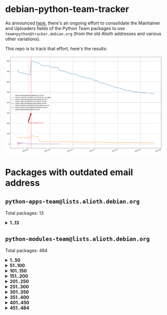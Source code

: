 # debian-python-team-tracker



As announced [here](https://lists.debian.org/debian-python/2021/08/msg00006.html), there's an ongoing effort to consolidate the Maintainer and Uploaders fields of the Python Team packages to use `team+python@tracker.debian.org` (from the old Alioth addresses and various other variations).



This repo is to track that effort, here's the results:



![Python team emails](images/python_team_emails.svg)


# Packages with outdated email address

## `python-apps-team@lists.alioth.debian.org`
Total packages: 13
<details>
<summary><b>1..13</b></summary>


| # | Package | Version |
| --- | --- | --- |
| 1 | [ctop](https://tracker.debian.org/ctop) | 1.0.0-2.1 |
| 2 | [db2twitter](https://tracker.debian.org/db2twitter) | 0.6-1.1 |
| 3 | [dodgy](https://tracker.debian.org/dodgy) | 0.1.9-3 |
| 4 | [etm](https://tracker.debian.org/etm) | 3.2.30-1.1 |
| 5 | [freealchemist](https://tracker.debian.org/freealchemist) | 0.5-1.1 |
| 6 | [kanboard-cli](https://tracker.debian.org/kanboard-cli) | 0.0.2-1.1 |
| 7 | [lightyears](https://tracker.debian.org/lightyears) | 1.4-2 |
| 8 | [pipenv](https://tracker.debian.org/pipenv) | 11.9.0-1.1 |
| 9 | [prospector](https://tracker.debian.org/prospector) | 1.1.7-2 |
| 10 | [pybik](https://tracker.debian.org/pybik) | 3.0-3.1 |
| 11 | [retweet](https://tracker.debian.org/retweet) | 0.10-1.1 |
| 12 | [sinntp](https://tracker.debian.org/sinntp) | 1.6-1.2 |
| 13 | [smem](https://tracker.debian.org/smem) | 1.5-1.1 |
</details>

## `python-modules-team@lists.alioth.debian.org`
Total packages: 484
<details>
<summary><b>1..50</b></summary>


| # | Package | Version |
| --- | --- | --- |
| 1 | [anorack](https://tracker.debian.org/anorack) | 0.2.7-1 |
| 2 | [anosql](https://tracker.debian.org/anosql) | 1.0.1-1 |
| 3 | [asn1crypto](https://tracker.debian.org/asn1crypto) | 1.4.0-1 |
| 4 | [astral](https://tracker.debian.org/astral) | 1.6.1-2 |
| 5 | [authres](https://tracker.debian.org/authres) | 1.2.0-2 |
| 6 | [automat](https://tracker.debian.org/automat) | 20.2.0-1 |
| 7 | [azure-cosmos-table-python](https://tracker.debian.org/azure-cosmos-table-python) | 1.0.5+git20191025-5 |
| 8 | [bdist-nsi](https://tracker.debian.org/bdist-nsi) | 0.1.5-2 |
| 9 | [bernhard](https://tracker.debian.org/bernhard) | 0.2.6-2 |
| 10 | [betamax](https://tracker.debian.org/betamax) | 0.8.1-2 |
| 11 | [bibtexparser](https://tracker.debian.org/bibtexparser) | 1.1.0+ds-3 |
| 12 | [binaryornot](https://tracker.debian.org/binaryornot) | 0.4.4+dfsg-4 |
| 13 | [bitstruct](https://tracker.debian.org/bitstruct) | 8.9.0-1 |
| 14 | [case](https://tracker.debian.org/case) | 1.5.3+dfsg-3 |
| 15 | [cerealizer](https://tracker.debian.org/cerealizer) | 0.8.1-3 |
| 16 | [chardet](https://tracker.debian.org/chardet) | 4.0.0-1 |
| 17 | [chargebee-python](https://tracker.debian.org/chargebee-python) | 1.6.6-1 |
| 18 | [codicefiscale](https://tracker.debian.org/codicefiscale) | 0.9+ds0-2 |
| 19 | [colorclass](https://tracker.debian.org/colorclass) | 2.2.0-2.2 |
| 20 | [colorspacious](https://tracker.debian.org/colorspacious) | 1.1.2-2 |
| 21 | [commonmark](https://tracker.debian.org/commonmark) | 0.9.1-3 |
| 22 | [constantly](https://tracker.debian.org/constantly) | 15.1.0-2 |
| 23 | [contextlib2](https://tracker.debian.org/contextlib2) | 0.6.0.post1-1 |
| 24 | [cookiecutter](https://tracker.debian.org/cookiecutter) | 1.7.3-1 |
| 25 | [coreapi](https://tracker.debian.org/coreapi) | 2.3.3-4 |
| 26 | [coreschema](https://tracker.debian.org/coreschema) | 0.0.4-3 |
| 27 | [cov-core](https://tracker.debian.org/cov-core) | 1.15.0-3 |
| 28 | [cppy](https://tracker.debian.org/cppy) | 1.1.0-2 |
| 29 | [cram](https://tracker.debian.org/cram) | 0.7-4 |
| 30 | [cssutils](https://tracker.debian.org/cssutils) | 1.0.2-3 |
| 31 | [d2to1](https://tracker.debian.org/d2to1) | 0.2.12-2 |
| 32 | [debiancontributors](https://tracker.debian.org/debiancontributors) | 0.7.8-2 |
| 33 | [devpi-common](https://tracker.debian.org/devpi-common) | 3.2.2-1.1 |
| 34 | [django-ajax-selects](https://tracker.debian.org/django-ajax-selects) | 1.7.0-3 |
| 35 | [django-bitfield](https://tracker.debian.org/django-bitfield) | 1.9.6-2 |
| 36 | [django-dirtyfields](https://tracker.debian.org/django-dirtyfields) | 1.3.1-2 |
| 37 | [django-environ](https://tracker.debian.org/django-environ) | 0.4.4-2 |
| 38 | [django-filter](https://tracker.debian.org/django-filter) | 2.4.0-1 |
| 39 | [django-hvad](https://tracker.debian.org/django-hvad) | 1.8.0-1.1 |
| 40 | [django-js-reverse](https://tracker.debian.org/django-js-reverse) | 0.7.3-1.1 |
| 41 | [django-macaddress](https://tracker.debian.org/django-macaddress) | 1.5.0-2 |
| 42 | [django-memoize](https://tracker.debian.org/django-memoize) | 2.2.0+dfsg-1 |
| 43 | [django-nose](https://tracker.debian.org/django-nose) | 1.4.6-2.1 |
| 44 | [django-notification](https://tracker.debian.org/django-notification) | 1.2.0-3 |
| 45 | [django-pagination](https://tracker.debian.org/django-pagination) | 1.0.7-4 |
| 46 | [django-paintstore](https://tracker.debian.org/django-paintstore) | 0.2-4 |
| 47 | [django-picklefield](https://tracker.debian.org/django-picklefield) | 3.0.1-1 |
| 48 | [django-pipeline](https://tracker.debian.org/django-pipeline) | 1.6.14-3 |
| 49 | [django-simple-redis-admin](https://tracker.debian.org/django-simple-redis-admin) | 1.4.0-2 |
| 50 | [django-stronghold](https://tracker.debian.org/django-stronghold) | 0.3.0+debian-2 |
</details>
<details>
<summary><b>51..100</b></summary>

| # | Package | Version |
| --- | --- | --- |
| 51 | [django-webpack-loader](https://tracker.debian.org/django-webpack-loader) | 0.6.0-2 |
| 52 | [django-wkhtmltopdf](https://tracker.debian.org/django-wkhtmltopdf) | 3.3.0-1 |
| 53 | [django-xmlrpc](https://tracker.debian.org/django-xmlrpc) | 0.1.8-2 |
| 54 | [djangorestframework-api-key](https://tracker.debian.org/djangorestframework-api-key) | 2.0.0-2 |
| 55 | [dkimpy](https://tracker.debian.org/dkimpy) | 1.0.5-1 |
| 56 | [dnsdiag](https://tracker.debian.org/dnsdiag) | 2.0.2-1 |
| 57 | [dockerpty](https://tracker.debian.org/dockerpty) | 0.4.1-2 |
| 58 | [dominate](https://tracker.debian.org/dominate) | 2.3.1-2 |
| 59 | [drf-generators](https://tracker.debian.org/drf-generators) | 0.5.0-1 |
| 60 | [elasticsearch-curator](https://tracker.debian.org/elasticsearch-curator) | 5.8.1-1 |
| 61 | [enum34](https://tracker.debian.org/enum34) | 1.1.6-4 |
| 62 | [enzyme](https://tracker.debian.org/enzyme) | 0.4.1-2 |
| 63 | [exam](https://tracker.debian.org/exam) | 0.10.5-3 |
| 64 | [factory-boy](https://tracker.debian.org/factory-boy) | 2.11.1-3 |
| 65 | [faker](https://tracker.debian.org/faker) | 0.9.3-0.1 |
| 66 | [fakesleep](https://tracker.debian.org/fakesleep) | 0.1-2 |
| 67 | [fastchunking](https://tracker.debian.org/fastchunking) | 0.0.3-2 |
| 68 | [feedgenerator](https://tracker.debian.org/feedgenerator) | 1.9-2 |
| 69 | [flask-api](https://tracker.debian.org/flask-api) | 1.1+dfsg-1.1 |
| 70 | [flask-babelex](https://tracker.debian.org/flask-babelex) | 0.9.4-1 |
| 71 | [flask-bcrypt](https://tracker.debian.org/flask-bcrypt) | 0.7.1-2 |
| 72 | [flask-compress](https://tracker.debian.org/flask-compress) | 1.4.0-3 |
| 73 | [flask-gravatar](https://tracker.debian.org/flask-gravatar) | 0.4.2-2 |
| 74 | [flask-htmlmin](https://tracker.debian.org/flask-htmlmin) | 1.3.2-2 |
| 75 | [flask-ldapconn](https://tracker.debian.org/flask-ldapconn) | 0.7.2-1.1 |
| 76 | [flask-limiter](https://tracker.debian.org/flask-limiter) | 1.0.1-2 |
| 77 | [flask-mail](https://tracker.debian.org/flask-mail) | 0.9.1+dfsg1-1.1 |
| 78 | [flask-mongoengine](https://tracker.debian.org/flask-mongoengine) | 0.9.3-4 |
| 79 | [flask-multistatic](https://tracker.debian.org/flask-multistatic) | 1.0-2 |
| 80 | [flask-script](https://tracker.debian.org/flask-script) | 2.0.6-2 |
| 81 | [flask-silk](https://tracker.debian.org/flask-silk) | 0.2-18 |
| 82 | [flask-wtf](https://tracker.debian.org/flask-wtf) | 0.14.3-1 |
| 83 | [flufl.enum](https://tracker.debian.org/flufl.enum) | 4.1.1-3 |
| 84 | [flufl.i18n](https://tracker.debian.org/flufl.i18n) | 3.0.1-1 |
| 85 | [flufl.lock](https://tracker.debian.org/flufl.lock) | 5.0.1-1 |
| 86 | [flufl.password](https://tracker.debian.org/flufl.password) | 1.3-3 |
| 87 | [flufl.testing](https://tracker.debian.org/flufl.testing) | 0.7-2 |
| 88 | [gerritlib](https://tracker.debian.org/gerritlib) | 0.8.0-2 |
| 89 | [gmplot](https://tracker.debian.org/gmplot) | 1.2.0-2 |
| 90 | [gtextfsm](https://tracker.debian.org/gtextfsm) | 1.1.0-2 |
| 91 | [gtts](https://tracker.debian.org/gtts) | 2.0.3-1 |
| 92 | [gtts-token](https://tracker.debian.org/gtts-token) | 1.1.3-1 |
| 93 | [guzzle-sphinx-theme](https://tracker.debian.org/guzzle-sphinx-theme) | 0.7.11-5 |
| 94 | [hachoir](https://tracker.debian.org/hachoir) | 3.1.0+dfsg-3 |
| 95 | [haproxy-log-analysis](https://tracker.debian.org/haproxy-log-analysis) | 2.0~b0-2 |
| 96 | [heapdict](https://tracker.debian.org/heapdict) | 1.0.1-1 |
| 97 | [hiro](https://tracker.debian.org/hiro) | 0.5-2 |
| 98 | [hypothesis-auto](https://tracker.debian.org/hypothesis-auto) | 1.1.4-2 |
| 99 | [importmagic](https://tracker.debian.org/importmagic) | 0.1.7-2 |
| 100 | [inflection](https://tracker.debian.org/inflection) | 0.3.1-2 |
</details>
<details>
<summary><b>101..150</b></summary>

| # | Package | Version |
| --- | --- | --- |
| 101 | [json-tricks](https://tracker.debian.org/json-tricks) | 3.11.0-2 |
| 102 | [jsonhyperschema-codec](https://tracker.debian.org/jsonhyperschema-codec) | 1.0.3-2 |
| 103 | [jupyter-sphinx-theme](https://tracker.debian.org/jupyter-sphinx-theme) | 0.0.6+ds1-10 |
| 104 | [kitchen](https://tracker.debian.org/kitchen) | 1.2.6-2 |
| 105 | [kivy](https://tracker.debian.org/kivy) | 1.11.0-2 |
| 106 | [lazr.delegates](https://tracker.debian.org/lazr.delegates) | 2.0.3-2 |
| 107 | [lazr.smtptest](https://tracker.debian.org/lazr.smtptest) | 2.0.3-2 |
| 108 | [lexicon](https://tracker.debian.org/lexicon) | 3.3.17-1 |
| 109 | [libthumbor](https://tracker.debian.org/libthumbor) | 1.3.3-2 |
| 110 | [logilab-constraint](https://tracker.debian.org/logilab-constraint) | 0.6.0-2 |
| 111 | [mako](https://tracker.debian.org/mako) | 1.1.3+ds1-2 |
| 112 | [manuel](https://tracker.debian.org/manuel) | 1.10.1-2 |
| 113 | [mercurial-extension-utils](https://tracker.debian.org/mercurial-extension-utils) | 1.5.1-3 |
| 114 | [mercurial-keyring](https://tracker.debian.org/mercurial-keyring) | 1.3.1-3 |
| 115 | [milksnake](https://tracker.debian.org/milksnake) | 0.1.5-1 |
| 116 | [mimerender](https://tracker.debian.org/mimerender) | 0.6.0-2 |
| 117 | [mmllib](https://tracker.debian.org/mmllib) | 0.3.0.post1-2 |
| 118 | [mockldap](https://tracker.debian.org/mockldap) | 0.3.0-4 |
| 119 | [modernize](https://tracker.debian.org/modernize) | 0.7-2 |
| 120 | [moksha.common](https://tracker.debian.org/moksha.common) | 1.2.5-4 |
| 121 | [mrtparse](https://tracker.debian.org/mrtparse) | 1.6-2 |
| 122 | [musicbrainzngs](https://tracker.debian.org/musicbrainzngs) | 0.7.1-2 |
| 123 | [mutagen](https://tracker.debian.org/mutagen) | 1.45.1-2 |
| 124 | [mwic](https://tracker.debian.org/mwic) | 0.7.8-1 |
| 125 | [mysql-connector-python](https://tracker.debian.org/mysql-connector-python) | 8.0.15-2 |
| 126 | [nb2plots](https://tracker.debian.org/nb2plots) | 0.6-2 |
| 127 | [netmiko](https://tracker.debian.org/netmiko) | 2.4.2-1 |
| 128 | [networkx](https://tracker.debian.org/networkx) | 2.5+ds-2 |
| 129 | [nose2](https://tracker.debian.org/nose2) | 0.9.2-1 |
| 130 | [nose2-cov](https://tracker.debian.org/nose2-cov) | 1.0a4-3 |
| 131 | [ntplib](https://tracker.debian.org/ntplib) | 0.3.3-2 |
| 132 | [numpy-stl](https://tracker.debian.org/numpy-stl) | 2.9.0-1 |
| 133 | [obsub](https://tracker.debian.org/obsub) | 0.2-4 |
| 134 | [okasha](https://tracker.debian.org/okasha) | 0.2.4-4 |
| 135 | [overpass](https://tracker.debian.org/overpass) | 0.7-1 |
| 136 | [pastescript](https://tracker.debian.org/pastescript) | 2.0.2-4 |
| 137 | [pep8](https://tracker.debian.org/pep8) | 1.7.1-9 |
| 138 | [pep8-naming](https://tracker.debian.org/pep8-naming) | 0.10.0-1 |
| 139 | [pg8000](https://tracker.debian.org/pg8000) | 1.10.6-2 |
| 140 | [pidcat](https://tracker.debian.org/pidcat) | 2.1.0-4 |
| 141 | [pilkit](https://tracker.debian.org/pilkit) | 2.0-3 |
| 142 | [plastex](https://tracker.debian.org/plastex) | 2.1-2 |
| 143 | [portio](https://tracker.debian.org/portio) | 0.5-4 |
| 144 | [power](https://tracker.debian.org/power) | 1.4+dfsg-4 |
| 145 | [pprintpp](https://tracker.debian.org/pprintpp) | 0.4.0-2 |
| 146 | [preggy](https://tracker.debian.org/preggy) | 1.4.4-1 |
| 147 | [ptable](https://tracker.debian.org/ptable) | 0.9.2-2 |
| 148 | [py-radix](https://tracker.debian.org/py-radix) | 0.10.0-3 |
| 149 | [py3dns](https://tracker.debian.org/py3dns) | 3.2.1-1 |
| 150 | [pyasn1](https://tracker.debian.org/pyasn1) | 0.4.8-1 |
</details>
<details>
<summary><b>151..200</b></summary>

| # | Package | Version |
| --- | --- | --- |
| 151 | [pybindgen](https://tracker.debian.org/pybindgen) | 0.20.0+dfsg1-2 |
| 152 | [pycallgraph](https://tracker.debian.org/pycallgraph) | 1.1.3-1.2 |
| 153 | [pycxx](https://tracker.debian.org/pycxx) | 7.1.4-0.2 |
| 154 | [pydbus](https://tracker.debian.org/pydbus) | 0.6.0-4 |
| 155 | [pydenticon](https://tracker.debian.org/pydenticon) | 0.3.1-2 |
| 156 | [pydispatcher](https://tracker.debian.org/pydispatcher) | 2.0.5-2 |
| 157 | [pydle](https://tracker.debian.org/pydle) | 0.9.4-2 |
| 158 | [pyeapi](https://tracker.debian.org/pyeapi) | 0.8.1-2 |
| 159 | [pyenchant](https://tracker.debian.org/pyenchant) | 3.2.0-1 |
| 160 | [pyfg](https://tracker.debian.org/pyfg) | 0.50-2 |
| 161 | [pyfiglet](https://tracker.debian.org/pyfiglet) | 0.8.0+dfsg-1 |
| 162 | [pyfribidi](https://tracker.debian.org/pyfribidi) | 0.12.0+repack-7 |
| 163 | [pygeoif](https://tracker.debian.org/pygeoif) | 0.7-2 |
| 164 | [pygtail](https://tracker.debian.org/pygtail) | 0.6.1-2 |
| 165 | [pygtkspellcheck](https://tracker.debian.org/pygtkspellcheck) | 4.0.5-2 |
| 166 | [pyinotify](https://tracker.debian.org/pyinotify) | 0.9.6-1.3 |
| 167 | [pyiosxr](https://tracker.debian.org/pyiosxr) | 0.52-1.1 |
| 168 | [pyjavaproperties](https://tracker.debian.org/pyjavaproperties) | 0.7-2 |
| 169 | [pyjokes](https://tracker.debian.org/pyjokes) | 0.5.0-3 |
| 170 | [pykcs11](https://tracker.debian.org/pykcs11) | 1.5.10-1 |
| 171 | [pylama](https://tracker.debian.org/pylama) | 7.4.3-3 |
| 172 | [pylibmc](https://tracker.debian.org/pylibmc) | 1.5.2-3 |
| 173 | [pylint-celery](https://tracker.debian.org/pylint-celery) | 0.3-5 |
| 174 | [pylint-common](https://tracker.debian.org/pylint-common) | 0.2.5-4 |
| 175 | [pylint-django](https://tracker.debian.org/pylint-django) | 2.0.13-1 |
| 176 | [pylint-flask](https://tracker.debian.org/pylint-flask) | 0.5-4 |
| 177 | [pylint-plugin-utils](https://tracker.debian.org/pylint-plugin-utils) | 0.6-1 |
| 178 | [pymacs](https://tracker.debian.org/pymacs) | 0.25-3 |
| 179 | [pymodbus](https://tracker.debian.org/pymodbus) | 2.1.0+dfsg-2 |
| 180 | [pynag](https://tracker.debian.org/pynag) | 1.1.2+dfsg-2 |
| 181 | [pynliner](https://tracker.debian.org/pynliner) | 0.8.0-2 |
| 182 | [pyopengl](https://tracker.debian.org/pyopengl) | 3.1.5+dfsg-1 |
| 183 | [pyprind](https://tracker.debian.org/pyprind) | 2.11.2-2 |
| 184 | [pyquery](https://tracker.debian.org/pyquery) | 1.2.9-4 |
| 185 | [pyrad](https://tracker.debian.org/pyrad) | 2.1-2 |
| 186 | [pysimplesoap](https://tracker.debian.org/pysimplesoap) | 1.16.2-3 |
| 187 | [pysmi](https://tracker.debian.org/pysmi) | 0.3.2-2 |
| 188 | [pysodium](https://tracker.debian.org/pysodium) | 0.7.0-2 |
| 189 | [pyspf](https://tracker.debian.org/pyspf) | 2.0.14-2 |
| 190 | [pysrt](https://tracker.debian.org/pysrt) | 1.0.1-2 |
| 191 | [pyssim](https://tracker.debian.org/pyssim) | 0.2-2 |
| 192 | [pytaglib](https://tracker.debian.org/pytaglib) | 0.3.6+dfsg-2 |
| 193 | [pytds](https://tracker.debian.org/pytds) | 1.10.0-1 |
| 194 | [pytest-bdd](https://tracker.debian.org/pytest-bdd) | 3.2.1-1 |
| 195 | [pytest-cookies](https://tracker.debian.org/pytest-cookies) | 0.4.0-1 |
| 196 | [pytest-django](https://tracker.debian.org/pytest-django) | 3.5.1-1 |
| 197 | [pytest-expect](https://tracker.debian.org/pytest-expect) | 1.1.0-2 |
| 198 | [pytest-httpbin](https://tracker.debian.org/pytest-httpbin) | 1.0.0-2 |
| 199 | [pytest-instafail](https://tracker.debian.org/pytest-instafail) | 0.4.2-1 |
| 200 | [pytest-runner](https://tracker.debian.org/pytest-runner) | 2.11.1-1.2 |
</details>
<details>
<summary><b>201..250</b></summary>

| # | Package | Version |
| --- | --- | --- |
| 201 | [pytest-sugar](https://tracker.debian.org/pytest-sugar) | 0.9.4-1 |
| 202 | [pytest-tornado](https://tracker.debian.org/pytest-tornado) | 0.8.1-1 |
| 203 | [pytest-vcr](https://tracker.debian.org/pytest-vcr) | 1.0.2-2 |
| 204 | [python-activipy](https://tracker.debian.org/python-activipy) | 0.1-7 |
| 205 | [python-adal](https://tracker.debian.org/python-adal) | 1.2.2-1 |
| 206 | [python-aiohttp-session](https://tracker.debian.org/python-aiohttp-session) | 2.9.0-2 |
| 207 | [python-aioinflux](https://tracker.debian.org/python-aioinflux) | 0.9.0-2 |
| 208 | [python-aiomeasures](https://tracker.debian.org/python-aiomeasures) | 0.5.14-3 |
| 209 | [python-amqplib](https://tracker.debian.org/python-amqplib) | 1.0.2-2 |
| 210 | [python-aptly](https://tracker.debian.org/python-aptly) | 0.12.10-2 |
| 211 | [python-args](https://tracker.debian.org/python-args) | 0.1.0-3 |
| 212 | [python-arpy](https://tracker.debian.org/python-arpy) | 1.1.1-4 |
| 213 | [python-astor](https://tracker.debian.org/python-astor) | 0.8.1-1 |
| 214 | [python-base58](https://tracker.debian.org/python-base58) | 1.0.3-1.1 |
| 215 | [python-bcdoc](https://tracker.debian.org/python-bcdoc) | 0.16.0-2 |
| 216 | [python-bitbucket-api](https://tracker.debian.org/python-bitbucket-api) | 0.5.0-3 |
| 217 | [python-box](https://tracker.debian.org/python-box) | 3.4.6-2 |
| 218 | [python-btrees](https://tracker.debian.org/python-btrees) | 4.3.1-2 |
| 219 | [python-cerberus](https://tracker.debian.org/python-cerberus) | 1.3.2-1 |
| 220 | [python-click-log](https://tracker.debian.org/python-click-log) | 0.2.1-2 |
| 221 | [python-clint](https://tracker.debian.org/python-clint) | 0.5.1-3 |
| 222 | [python-cluster](https://tracker.debian.org/python-cluster) | 1.3.3-3 |
| 223 | [python-cmarkgfm](https://tracker.debian.org/python-cmarkgfm) | 0.4.2-1 |
| 224 | [python-coloredlogs](https://tracker.debian.org/python-coloredlogs) | 7.3-2 |
| 225 | [python-colour](https://tracker.debian.org/python-colour) | 0.1.5-2 |
| 226 | [python-consul](https://tracker.debian.org/python-consul) | 0.7.1-1.1 |
| 227 | [python-cookies](https://tracker.debian.org/python-cookies) | 2.2.1-3 |
| 228 | [python-cpuinfo](https://tracker.debian.org/python-cpuinfo) | 5.0.0-2 |
| 229 | [python-crcmod](https://tracker.debian.org/python-crcmod) | 1.7+dfsg-2 |
| 230 | [python-cs](https://tracker.debian.org/python-cs) | 2.7.1-1 |
| 231 | [python-dbfread](https://tracker.debian.org/python-dbfread) | 2.0.7-3 |
| 232 | [python-decorator](https://tracker.debian.org/python-decorator) | 4.4.2-2 |
| 233 | [python-demjson](https://tracker.debian.org/python-demjson) | 2.2.4-5 |
| 234 | [python-diaspy](https://tracker.debian.org/python-diaspy) | 0.6.0-2 |
| 235 | [python-dictobj](https://tracker.debian.org/python-dictobj) | 0.4-4 |
| 236 | [python-distutils-extra](https://tracker.debian.org/python-distutils-extra) | 2.45 |
| 237 | [python-django-casclient](https://tracker.debian.org/python-django-casclient) | 1.5.3-1 |
| 238 | [python-django-etcd-settings](https://tracker.debian.org/python-django-etcd-settings) | 0.1.13+dfsg-3 |
| 239 | [python-django-gravatar2](https://tracker.debian.org/python-django-gravatar2) | 1.4.4-2 |
| 240 | [python-django-jsonfield](https://tracker.debian.org/python-django-jsonfield) | 1.4.0-2 |
| 241 | [python-django-push-notifications](https://tracker.debian.org/python-django-push-notifications) | 1.4.1-1 |
| 242 | [python-django-simple-history](https://tracker.debian.org/python-django-simple-history) | 2.7.0-1.1 |
| 243 | [python-doubleratchet](https://tracker.debian.org/python-doubleratchet) | 0.6.0-2 |
| 244 | [python-dpkt](https://tracker.debian.org/python-dpkt) | 1.9.2-2 |
| 245 | [python-easywebdav](https://tracker.debian.org/python-easywebdav) | 1.2.0-8 |
| 246 | [python-envparse](https://tracker.debian.org/python-envparse) | 0.2.0-2 |
| 247 | [python-envs](https://tracker.debian.org/python-envs) | 1.2.6-1.1 |
| 248 | [python-epc](https://tracker.debian.org/python-epc) | 0.0.5-3 |
| 249 | [python-etcd](https://tracker.debian.org/python-etcd) | 0.4.5-2 |
| 250 | [python-ethtool](https://tracker.debian.org/python-ethtool) | 0.14-3 |
</details>
<details>
<summary><b>251..300</b></summary>

| # | Package | Version |
| --- | --- | --- |
| 251 | [python-ewmh](https://tracker.debian.org/python-ewmh) | 0.1.6-2 |
| 252 | [python-exotel](https://tracker.debian.org/python-exotel) | 0.1.5-2 |
| 253 | [python-feather-format](https://tracker.debian.org/python-feather-format) | 0.3.1+dfsg1-4 |
| 254 | [python-flaky](https://tracker.debian.org/python-flaky) | 3.7.0-1 |
| 255 | [python-flask-seeder](https://tracker.debian.org/python-flask-seeder) | 0.1~a2-2 |
| 256 | [python-genty](https://tracker.debian.org/python-genty) | 1.3.2-1 |
| 257 | [python-geoip2](https://tracker.debian.org/python-geoip2) | 2.9.0+dfsg1-2 |
| 258 | [python-gflags](https://tracker.debian.org/python-gflags) | 1.5.1-7 |
| 259 | [python-glob2](https://tracker.debian.org/python-glob2) | 0.5-3 |
| 260 | [python-hashids](https://tracker.debian.org/python-hashids) | 1.3.1-1 |
| 261 | [python-hidapi](https://tracker.debian.org/python-hidapi) | 0.9.0.post3-2 |
| 262 | [python-hiredis](https://tracker.debian.org/python-hiredis) | 1.0.1-1 |
| 263 | [python-hpilo](https://tracker.debian.org/python-hpilo) | 4.3-3 |
| 264 | [python-html2text](https://tracker.debian.org/python-html2text) | 2020.1.16-1 |
| 265 | [python-http-parser](https://tracker.debian.org/python-http-parser) | 0.9.0-1 |
| 266 | [python-httptools](https://tracker.debian.org/python-httptools) | 0.1.1-1 |
| 267 | [python-icalendar](https://tracker.debian.org/python-icalendar) | 4.0.3-4 |
| 268 | [python-iniparse](https://tracker.debian.org/python-iniparse) | 0.4-3 |
| 269 | [python-ipaddress](https://tracker.debian.org/python-ipaddress) | 1.0.23-1 |
| 270 | [python-ipfix](https://tracker.debian.org/python-ipfix) | 0.9.7-2 |
| 271 | [python-irodsclient](https://tracker.debian.org/python-irodsclient) | 0.8.1-2 |
| 272 | [python-isc-dhcp-leases](https://tracker.debian.org/python-isc-dhcp-leases) | 0.9.1-2 |
| 273 | [python-isoweek](https://tracker.debian.org/python-isoweek) | 1.3.3-3 |
| 274 | [python-jmespath](https://tracker.debian.org/python-jmespath) | 0.10.0-1 |
| 275 | [python-jsonrpc](https://tracker.debian.org/python-jsonrpc) | 1.13.0-1 |
| 276 | [python-junit-xml](https://tracker.debian.org/python-junit-xml) | 1.9-1 |
| 277 | [python-kanboard](https://tracker.debian.org/python-kanboard) | 1.0.1-1.1 |
| 278 | [python-langdetect](https://tracker.debian.org/python-langdetect) | 1.0.7-4 |
| 279 | [python-ldap](https://tracker.debian.org/python-ldap) | 3.2.0-4 |
| 280 | [python-ldapdomaindump](https://tracker.debian.org/python-ldapdomaindump) | 0.9.3-1 |
| 281 | [python-libguess](https://tracker.debian.org/python-libguess) | 1.1-4 |
| 282 | [python-logfury](https://tracker.debian.org/python-logfury) | 0.1.2-4 |
| 283 | [python-mailer](https://tracker.debian.org/python-mailer) | 0.8.1-4 |
| 284 | [python-mastodon](https://tracker.debian.org/python-mastodon) | 1.5.1-1 |
| 285 | [python-mccabe](https://tracker.debian.org/python-mccabe) | 0.6.1-3 |
| 286 | [python-measurement](https://tracker.debian.org/python-measurement) | 2.0.1-2 |
| 287 | [python-meld3](https://tracker.debian.org/python-meld3) | 1.0.2-3 |
| 288 | [python-mnemonic](https://tracker.debian.org/python-mnemonic) | 0.19-1 |
| 289 | [python-model-mommy](https://tracker.debian.org/python-model-mommy) | 1.6.0-2 |
| 290 | [python-morris](https://tracker.debian.org/python-morris) | 1.2-2 |
| 291 | [python-mpegdash](https://tracker.debian.org/python-mpegdash) | 0.2.0-1 |
| 292 | [python-multidict](https://tracker.debian.org/python-multidict) | 5.1.0-1 |
| 293 | [python-munch](https://tracker.debian.org/python-munch) | 2.3.2-2 |
| 294 | [python-nine](https://tracker.debian.org/python-nine) | 1.1.0-1 |
| 295 | [python-noise](https://tracker.debian.org/python-noise) | 1.2.3-3 |
| 296 | [python-notify2](https://tracker.debian.org/python-notify2) | 0.3-4 |
| 297 | [python-ntlm-auth](https://tracker.debian.org/python-ntlm-auth) | 1.4.0-1 |
| 298 | [python-oauth](https://tracker.debian.org/python-oauth) | 1.0.1-6 |
| 299 | [python-offtrac](https://tracker.debian.org/python-offtrac) | 0.1.0-2.1 |
| 300 | [python-opcua](https://tracker.debian.org/python-opcua) | 0.98.11-1 |
</details>
<details>
<summary><b>301..350</b></summary>

| # | Package | Version |
| --- | --- | --- |
| 301 | [python-openid-cla](https://tracker.debian.org/python-openid-cla) | 1.2-2 |
| 302 | [python-openid-teams](https://tracker.debian.org/python-openid-teams) | 1.2-2 |
| 303 | [python-openidc-client](https://tracker.debian.org/python-openidc-client) | 0.6.0-1.1 |
| 304 | [python-opentimestamps](https://tracker.debian.org/python-opentimestamps) | 0.4.1-1 |
| 305 | [python-padme](https://tracker.debian.org/python-padme) | 1.1.1-3 |
| 306 | [python-pampy](https://tracker.debian.org/python-pampy) | 1.8.4-2 |
| 307 | [python-path-and-address](https://tracker.debian.org/python-path-and-address) | 2.0.1-2 |
| 308 | [python-pathtools](https://tracker.debian.org/python-pathtools) | 0.1.2-4 |
| 309 | [python-paypal](https://tracker.debian.org/python-paypal) | 1.2.5-3 |
| 310 | [python-peakutils](https://tracker.debian.org/python-peakutils) | 1.3.3+ds-2 |
| 311 | [python-pem](https://tracker.debian.org/python-pem) | 19.1.0-1 |
| 312 | [python-persistent](https://tracker.debian.org/python-persistent) | 4.6.4-0.2 |
| 313 | [python-pex](https://tracker.debian.org/python-pex) | 1.1.14-3.1 |
| 314 | [python-pgpdump](https://tracker.debian.org/python-pgpdump) | 1.5-2 |
| 315 | [python-pgspecial](https://tracker.debian.org/python-pgspecial) | 1.11.10+dfsg1-1 |
| 316 | [python-phonenumbers](https://tracker.debian.org/python-phonenumbers) | 8.12.1-1 |
| 317 | [python-picklable-itertools](https://tracker.debian.org/python-picklable-itertools) | 0.1.1-3 |
| 318 | [python-plaster](https://tracker.debian.org/python-plaster) | 1.0-2 |
| 319 | [python-plaster-pastedeploy](https://tracker.debian.org/python-plaster-pastedeploy) | 0.5-3 |
| 320 | [python-prctl](https://tracker.debian.org/python-prctl) | 1.7-2 |
| 321 | [python-preshed](https://tracker.debian.org/python-preshed) | 3.0.2-1 |
| 322 | [python-pretend](https://tracker.debian.org/python-pretend) | 1.0.9-1 |
| 323 | [python-prettylog](https://tracker.debian.org/python-prettylog) | 0.1.0-2 |
| 324 | [python-priority](https://tracker.debian.org/python-priority) | 1.3.0-3 |
| 325 | [python-progressbar](https://tracker.debian.org/python-progressbar) | 2.5-2 |
| 326 | [python-pskc](https://tracker.debian.org/python-pskc) | 1.1-3 |
| 327 | [python-py-zipkin](https://tracker.debian.org/python-py-zipkin) | 0.15.0-1.1 |
| 328 | [python-pyasn1-modules](https://tracker.debian.org/python-pyasn1-modules) | 0.2.1-1 |
| 329 | [python-pyftpdlib](https://tracker.debian.org/python-pyftpdlib) | 1.5.4-2 |
| 330 | [python-pygerrit2](https://tracker.debian.org/python-pygerrit2) | 2.0.4-2 |
| 331 | [python-pypump](https://tracker.debian.org/python-pypump) | 0.7-3 |
| 332 | [python-pysnmp4-apps](https://tracker.debian.org/python-pysnmp4-apps) | 0.3.2-2.2 |
| 333 | [python-pysnmp4-mibs](https://tracker.debian.org/python-pysnmp4-mibs) | 0.1.3-3 |
| 334 | [python-pytest-benchmark](https://tracker.debian.org/python-pytest-benchmark) | 3.2.2-2 |
| 335 | [python-pyvmomi](https://tracker.debian.org/python-pyvmomi) | 6.7.1-3 |
| 336 | [python-rarfile](https://tracker.debian.org/python-rarfile) | 3.1-1 |
| 337 | [python-ratelimiter](https://tracker.debian.org/python-ratelimiter) | 1.2.0.post0-1 |
| 338 | [python-redisearch-py](https://tracker.debian.org/python-redisearch-py) | 1.0.0-1 |
| 339 | [python-releases](https://tracker.debian.org/python-releases) | 1.6.3-1 |
| 340 | [python-repoze.lru](https://tracker.debian.org/python-repoze.lru) | 0.7-2 |
| 341 | [python-repoze.sphinx.autointerface](https://tracker.debian.org/python-repoze.sphinx.autointerface) | 0.8-0.2 |
| 342 | [python-repoze.tm2](https://tracker.debian.org/python-repoze.tm2) | 2.0-2 |
| 343 | [python-requests-ntlm](https://tracker.debian.org/python-requests-ntlm) | 1.1.0-1.1 |
| 344 | [python-requirements-detector](https://tracker.debian.org/python-requirements-detector) | 0.6-2 |
| 345 | [python-restless](https://tracker.debian.org/python-restless) | 2.1.1-2 |
| 346 | [python-rpaths](https://tracker.debian.org/python-rpaths) | 0.13-1.1 |
| 347 | [python-rply](https://tracker.debian.org/python-rply) | 0.7.7-2 |
| 348 | [python-schedutils](https://tracker.debian.org/python-schedutils) | 0.6-2.1 |
| 349 | [python-schema](https://tracker.debian.org/python-schema) | 0.6.7-3 |
| 350 | [python-schroot](https://tracker.debian.org/python-schroot) | 0.4-4 |
</details>
<details>
<summary><b>351..400</b></summary>

| # | Package | Version |
| --- | --- | --- |
| 351 | [python-scp](https://tracker.debian.org/python-scp) | 0.13.0-2 |
| 352 | [python-scripttest](https://tracker.debian.org/python-scripttest) | 1.3-3 |
| 353 | [python-scruffy](https://tracker.debian.org/python-scruffy) | 0.3.3-2 |
| 354 | [python-sdnotify](https://tracker.debian.org/python-sdnotify) | 0.3.1-2 |
| 355 | [python-serverfiles](https://tracker.debian.org/python-serverfiles) | 0.3.0-1 |
| 356 | [python-service-identity](https://tracker.debian.org/python-service-identity) | 18.1.0-6 |
| 357 | [python-sexpdata](https://tracker.debian.org/python-sexpdata) | 0.0.3-2 |
| 358 | [python-shade](https://tracker.debian.org/python-shade) | 1.30.0-3 |
| 359 | [python-shellescape](https://tracker.debian.org/python-shellescape) | 3.4.1-4 |
| 360 | [python-simpy](https://tracker.debian.org/python-simpy) | 2.3.1+dfsg-2 |
| 361 | [python-simpy3](https://tracker.debian.org/python-simpy3) | 3.0.11-2 |
| 362 | [python-slimmer](https://tracker.debian.org/python-slimmer) | 0.1.30-8 |
| 363 | [python-slugify](https://tracker.debian.org/python-slugify) | 4.0.0-1 |
| 364 | [python-smstrade](https://tracker.debian.org/python-smstrade) | 0.2.4-6 |
| 365 | [python-socketpool](https://tracker.debian.org/python-socketpool) | 0.5.3-5 |
| 366 | [python-sphinx-issues](https://tracker.debian.org/python-sphinx-issues) | 1.2.0-2 |
| 367 | [python-spur](https://tracker.debian.org/python-spur) | 0.3.21-1 |
| 368 | [python-srp](https://tracker.debian.org/python-srp) | 1.0.15-1 |
| 369 | [python-statsd](https://tracker.debian.org/python-statsd) | 3.3.0-2 |
| 370 | [python-stopit](https://tracker.debian.org/python-stopit) | 1.1.2-1 |
| 371 | [python-structlog](https://tracker.debian.org/python-structlog) | 20.1.0-1 |
| 372 | [python-sunlight](https://tracker.debian.org/python-sunlight) | 1.1.5-3 |
| 373 | [python-suntime](https://tracker.debian.org/python-suntime) | 1.2.5-2 |
| 374 | [python-tempita](https://tracker.debian.org/python-tempita) | 0.5.2-6 |
| 375 | [python-test-server](https://tracker.debian.org/python-test-server) | 0.0.27-2 |
| 376 | [python-testing.common.database](https://tracker.debian.org/python-testing.common.database) | 2.0.0-2 |
| 377 | [python-testing.mysqld](https://tracker.debian.org/python-testing.mysqld) | 1.4.0-4 |
| 378 | [python-testing.postgresql](https://tracker.debian.org/python-testing.postgresql) | 1.3.0-2 |
| 379 | [python-thriftpy](https://tracker.debian.org/python-thriftpy) | 0.3.9+ds1-1 |
| 380 | [python-tinycss](https://tracker.debian.org/python-tinycss) | 0.4-3 |
| 381 | [python-tktreectrl](https://tracker.debian.org/python-tktreectrl) | 2.0.2-3 |
| 382 | [python-translationstring](https://tracker.debian.org/python-translationstring) | 1.4-1 |
| 383 | [python-twitter](https://tracker.debian.org/python-twitter) | 3.3-2 |
| 384 | [python-typeguard](https://tracker.debian.org/python-typeguard) | 2.2.2-1.1 |
| 385 | [python-tzlocal](https://tracker.debian.org/python-tzlocal) | 2.1-1 |
| 386 | [python-udatetime](https://tracker.debian.org/python-udatetime) | 0.0.16-4 |
| 387 | [python-unicodecsv](https://tracker.debian.org/python-unicodecsv) | 0.14.1-2 |
| 388 | [python-unidiff](https://tracker.debian.org/python-unidiff) | 0.5.5-2 |
| 389 | [python-urlobject](https://tracker.debian.org/python-urlobject) | 2.4.3-3 |
| 390 | [python-urwidtrees](https://tracker.debian.org/python-urwidtrees) | 1.0.3.dev0-1 |
| 391 | [python-utils](https://tracker.debian.org/python-utils) | 2.3.0-2 |
| 392 | [python-vagrant](https://tracker.debian.org/python-vagrant) | 0.5.15-3 |
| 393 | [python-venusian](https://tracker.debian.org/python-venusian) | 3.0.0-1 |
| 394 | [python-vobject](https://tracker.debian.org/python-vobject) | 0.9.6.1-0.2 |
| 395 | [python-webob](https://tracker.debian.org/python-webob) | 1:1.8.6-1.1 |
| 396 | [python-wget](https://tracker.debian.org/python-wget) | 3.2-3 |
| 397 | [python-wheezy.template](https://tracker.debian.org/python-wheezy.template) | 0.1.167-2 |
| 398 | [python-whoosh](https://tracker.debian.org/python-whoosh) | 2.7.4+git6-g9134ad92-5 |
| 399 | [python-wither](https://tracker.debian.org/python-wither) | 1.1-2 |
| 400 | [python-wsgilog](https://tracker.debian.org/python-wsgilog) | 0.3.1-3 |
</details>
<details>
<summary><b>401..450</b></summary>

| # | Package | Version |
| --- | --- | --- |
| 401 | [python-x3dh](https://tracker.debian.org/python-x3dh) | 0.5.8-2 |
| 402 | [python-xeddsa](https://tracker.debian.org/python-xeddsa) | 0.4.6-2 |
| 403 | [python-yaswfp](https://tracker.debian.org/python-yaswfp) | 0.9.3-1.1 |
| 404 | [python-zc.customdoctests](https://tracker.debian.org/python-zc.customdoctests) | 1.0.1-2 |
| 405 | [python-zipp](https://tracker.debian.org/python-zipp) | 1.0.0-3 |
| 406 | [python-zxcvbn](https://tracker.debian.org/python-zxcvbn) | 4.4.28-2 |
| 407 | [python3-proselint](https://tracker.debian.org/python3-proselint) | 0.10.2-2 |
| 408 | [pythondialog](https://tracker.debian.org/pythondialog) | 3.5.1-1 |
| 409 | [pytoml](https://tracker.debian.org/pytoml) | 0.1.21-1 |
| 410 | [pyuca](https://tracker.debian.org/pyuca) | 1.2-2 |
| 411 | [pyutilib](https://tracker.debian.org/pyutilib) | 5.8.0-1 |
| 412 | [pywavelets](https://tracker.debian.org/pywavelets) | 1.1.1-1 |
| 413 | [pywinrm](https://tracker.debian.org/pywinrm) | 0.3.0-2 |
| 414 | [quark-sphinx-theme](https://tracker.debian.org/quark-sphinx-theme) | 0.5.1-2 |
| 415 | [readlike](https://tracker.debian.org/readlike) | 0.1.3-1.1 |
| 416 | [recommonmark](https://tracker.debian.org/recommonmark) | 0.6.0+ds-1 |
| 417 | [redis-py-cluster](https://tracker.debian.org/redis-py-cluster) | 2.0.0-1 |
| 418 | [reentry](https://tracker.debian.org/reentry) | 1.3.1-1 |
| 419 | [reparser](https://tracker.debian.org/reparser) | 1.4.3-1 |
| 420 | [requests-aws](https://tracker.debian.org/requests-aws) | 0.1.5-2 |
| 421 | [ripe-atlas-cousteau](https://tracker.debian.org/ripe-atlas-cousteau) | 1.4.2-3 |
| 422 | [ripe-atlas-sagan](https://tracker.debian.org/ripe-atlas-sagan) | 1.2.2-2 |
| 423 | [robot-detection](https://tracker.debian.org/robot-detection) | 0.4.0-2 |
| 424 | [routes](https://tracker.debian.org/routes) | 2.5.1-1 |
| 425 | [sgmllib3k](https://tracker.debian.org/sgmllib3k) | 1.0.0-3 |
| 426 | [simplegeneric](https://tracker.debian.org/simplegeneric) | 0.8.1-3 |
| 427 | [singledispatch](https://tracker.debian.org/singledispatch) | 3.4.0.3-3 |
| 428 | [sireader](https://tracker.debian.org/sireader) | 1.1.1-2 |
| 429 | [sleekxmpp](https://tracker.debian.org/sleekxmpp) | 1.3.3-6 |
| 430 | [slimit](https://tracker.debian.org/slimit) | 0.8.1-4 |
| 431 | [smartypants](https://tracker.debian.org/smartypants) | 2.0.0-2 |
| 432 | [sortedcontainers](https://tracker.debian.org/sortedcontainers) | 2.1.0-2 |
| 433 | [speaklater](https://tracker.debian.org/speaklater) | 1.3-5 |
| 434 | [sphinx](https://tracker.debian.org/sphinx) | 1.8.5-2 |
| 435 | [sphinx](https://tracker.debian.org/sphinx) | 1.8.5-3 |
| 436 | [sphinx](https://tracker.debian.org/sphinx) | 1.8.5-4 |
| 437 | [sphinx](https://tracker.debian.org/sphinx) | 1.8.5-5 |
| 438 | [sphinx](https://tracker.debian.org/sphinx) | 2.4.3-2 |
| 439 | [sphinx](https://tracker.debian.org/sphinx) | 2.4.3-4 |
| 440 | [sphinx-autorun](https://tracker.debian.org/sphinx-autorun) | 1.1.0-3.1 |
| 441 | [sphinx-celery](https://tracker.debian.org/sphinx-celery) | 2.0.0-1 |
| 442 | [sphinx-intl](https://tracker.debian.org/sphinx-intl) | 2.0.1-2 |
| 443 | [sphinxcontrib-devhelp](https://tracker.debian.org/sphinxcontrib-devhelp) | 1.0.2-2 |
| 444 | [sphinxcontrib-doxylink](https://tracker.debian.org/sphinxcontrib-doxylink) | 1.5-1 |
| 445 | [sphinxcontrib-log-cabinet](https://tracker.debian.org/sphinxcontrib-log-cabinet) | 1.0.1-2 |
| 446 | [sphinxcontrib-qthelp](https://tracker.debian.org/sphinxcontrib-qthelp) | 1.0.3-2 |
| 447 | [sphinxcontrib-rubydomain](https://tracker.debian.org/sphinxcontrib-rubydomain) | 0.1~dev-20100804-2 |
| 448 | [sphinxcontrib-websupport](https://tracker.debian.org/sphinxcontrib-websupport) | 1.2.4-1 |
| 449 | [sphinxtesters](https://tracker.debian.org/sphinxtesters) | 0.2.3-1 |
| 450 | [sshpubkeys](https://tracker.debian.org/sshpubkeys) | 3.1.0-2.1 |
</details>
<details>
<summary><b>451..484</b></summary>

| # | Package | Version |
| --- | --- | --- |
| 451 | [sshtunnel](https://tracker.debian.org/sshtunnel) | 0.1.4-2 |
| 452 | [stardicter](https://tracker.debian.org/stardicter) | 1.2-1 |
| 453 | [straight.plugin](https://tracker.debian.org/straight.plugin) | 1.4.1-3 |
| 454 | [stsci.distutils](https://tracker.debian.org/stsci.distutils) | 0.3.7-5 |
| 455 | [tagpy](https://tracker.debian.org/tagpy) | 2013.1-7 |
| 456 | [terminaltables](https://tracker.debian.org/terminaltables) | 3.1.0-3 |
| 457 | [texext](https://tracker.debian.org/texext) | 0.6.6-2 |
| 458 | [tinydb](https://tracker.debian.org/tinydb) | 3.15.2-2 |
| 459 | [translation-finder](https://tracker.debian.org/translation-finder) | 1.0-1 |
| 460 | [transmissionrpc](https://tracker.debian.org/transmissionrpc) | 0.11-4 |
| 461 | [twodict](https://tracker.debian.org/twodict) | 1.2-2 |
| 462 | [txws](https://tracker.debian.org/txws) | 0.9.1-4 |
| 463 | [txzmq](https://tracker.debian.org/txzmq) | 0.8.0-2 |
| 464 | [typogrify](https://tracker.debian.org/typogrify) | 1:2.0.7-2 |
| 465 | [u-msgpack-python](https://tracker.debian.org/u-msgpack-python) | 2.3.0-2 |
| 466 | [utidylib](https://tracker.debian.org/utidylib) | 0.5-3 |
| 467 | [vcr.py](https://tracker.debian.org/vcr.py) | 4.0.2-1 |
| 468 | [vim-autopep8](https://tracker.debian.org/vim-autopep8) | 1.2.0-2 |
| 469 | [vsts-cd-manager](https://tracker.debian.org/vsts-cd-manager) | 1.0.2-3 |
| 470 | [wchartype](https://tracker.debian.org/wchartype) | 0.1-2 |
| 471 | [webpy](https://tracker.debian.org/webpy) | 1:0.61-1 |
| 472 | [whichcraft](https://tracker.debian.org/whichcraft) | 0.4.1-2 |
| 473 | [wikitrans](https://tracker.debian.org/wikitrans) | 1.3-1 |
| 474 | [willow](https://tracker.debian.org/willow) | 1.4-1 |
| 475 | [wlc](https://tracker.debian.org/wlc) | 1.2-1 |
| 476 | [wokkel](https://tracker.debian.org/wokkel) | 18.0.0-3.1 |
| 477 | [wsgiproxy2](https://tracker.debian.org/wsgiproxy2) | 0.4.5-1.1 |
| 478 | [wtf-peewee](https://tracker.debian.org/wtf-peewee) | 3.0.0+dfsg-2 |
| 479 | [wtforms](https://tracker.debian.org/wtforms) | 2.2.1-2 |
| 480 | [xhtml2pdf](https://tracker.debian.org/xhtml2pdf) | 0.2.4-1 |
| 481 | [xlwt](https://tracker.debian.org/xlwt) | 1.3.0-3 |
| 482 | [zc.lockfile](https://tracker.debian.org/zc.lockfile) | 2.0-1 |
| 483 | [zict](https://tracker.debian.org/zict) | 2.0.0-1 |
| 484 | [zope.deprecation](https://tracker.debian.org/zope.deprecation) | 4.4.0-4 |
</details>
